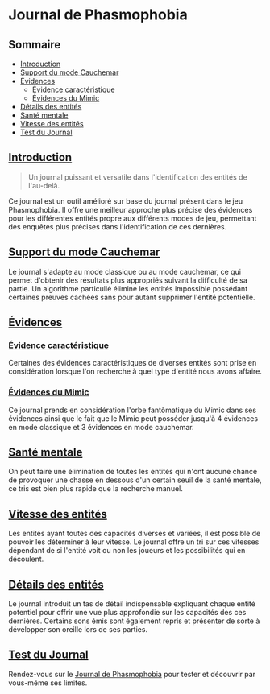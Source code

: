 # Journal de Phasmophobia

## Sommaire

- [Introduction](#introduction)
- [Support du mode Cauchemar](#support-du-mode-Cauchemar)
- [Évidences](#évidences)
    - [Évidence caractéristique](#évidence-caractéristique)
    - [Évidences du Mimic](#évidences-du-Mimic)
- [Détails des entités](#détails-des-entités)
- [Santé mentale](#santé-mentale)
- [Vitesse des entités](#vitesse-des-entités)
- [Test du Journal](#test-du-Journal)


## [Introduction](#introduction)

> Un journal puissant et versatile dans l'identification des entités de l'au-delà.

Ce journal est un outil amélioré sur base du journal présent dans le jeu Phasmophobia.
Il offre une meilleur approche plus précise des évidences pour les différentes entités propre aux différents modes de jeu, permettant des enquêtes plus précises dans l'identification de ces dernières.


## [Support du mode Cauchemar](#support-du-mode-Cauchemar)

Le journal s'adapte au mode classique ou au mode cauchemar, ce qui permet d'obtenir des résultats plus appropriés suivant la difficulté de sa partie.
Un algorithme particulié élimine les entités impossible possédant certaines preuves cachées sans pour autant supprimer l'entité potentielle.


## [Évidences](#évidences)


### [Évidence caractéristique](#évidence-caractéristique)

Certaines des évidences caractéristiques de diverses entités sont prise en considération lorsque l'on recherche à quel type d'entité nous avons affaire.


### [Évidences du Mimic](#évidences-du-Mimic)

Ce journal prends en considération l'orbe fantômatique du Mimic dans ses évidences ainsi que le fait que le Mimic peut posséder jusqu'à 4 évidences en mode classique et 3 évidences en mode cauchemar.

## [Santé mentale](#santé-mentale)

On peut faire une élimination de toutes les entités qui n'ont aucune chance de provoquer une chasse en dessous d'un certain seuil de la santé mentale, ce tris est bien plus rapide que la recherche manuel.

## [Vitesse des entités](#vitesse-des-entités)

Les entités ayant toutes des capacités diverses et variées, il est possible de pouvoir les déterminer à leur vitesse.
Le journal offre un tri sur ces vitesses dépendant de si l'entité voit ou non les joueurs et les possibilités qui en découlent.

## [Détails des entités](#détails-des-entités)

Le journal introduit un tas de détail indispensable expliquant chaque entité potentiel pour offrir une vue plus approfondie sur les capacités des ces dernières.
Certains sons émis sont également repris et présenter de sorte à développer son oreille lors de ses parties.


## [Test du Journal](#test-du-Journal)

Rendez-vous sur le [Journal de Phasmophobia](https://raw.githack.com/FriquetLuca/phasmo-calculator/master/index.html) pour tester et découvrir par vous-même ses limites.